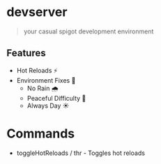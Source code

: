 # devserver

> your casual spigot development environment

## Features
- Hot Reloads :zap:
- Environment Fixes :construction:
  - No Rain :cloud_with_rain:
  - Peaceful Difficulty :rainbow:
  - Always Day :sunny:

# Commands
- toggleHotReloads / thr - Toggles hot reloads
